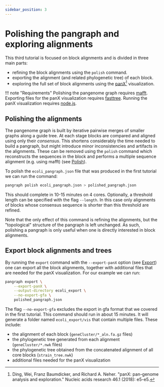 ```yaml
---
sidebar_position: 3
---
```


# Polishing the pangraph and exploring alignments

This third tutorial is focused on block alignments and is divided in three main parts:
- refining the block alignments using the `polish` command.
- exporting the alignment (and related phylogenetic tree) of each block.
- exploring the full set of block alignments using the [panX](https://pangenome.org/)[^1] visualization.

[^1]: Ding, Wei, Franz Baumdicker, and Richard A. Neher. "panX: pan-genome analysis and exploration." Nucleic acids research 46.1 (2018): e5-e5.

!!! note "Requirements"
    Polishing the pangenome graph requires [mafft](https://mafft.cbrc.jp/alignment/software/). Exporting files for the panX visualization requires [fasttree](http://www.microbesonline.org/fasttree). Running the panX visualization requires [node.js](https://nodejs.org/en/).

## Polishing the alignments

The pangenome graph is built by iterative pairwise merges of smaller graphs along a guide tree. At each stage blocks are compared and aligned using only their _consensus_. This shortens considerably the time needed to build a pangraph, but might introduce minor inconsistencies and artifacts in the alignments. These can be removed using the `polish` command which reconstructs the sequences in the block and performs a multiple sequence alignment (e.g. using mafft) (see [Polish](@ref)).

To polish the `ecoli_pangraph.json` file that was produced in the first tutorial we can run the command:

```bash
pangraph polish ecoli_pangraph.json > polished_pangraph.json
```

This should complete in 10-15 minutes on 4 cores. Optionally, a threshold length can be specified with the flag `--length`. In this case only alignments of blocks whose consensus sequence is shorter than this threshold are refined.

Note that the only effect of this command is refining the alignments, but the "topological" structure of the pangraph is left unchanged. As such, polishing a pangraph is only useful when one is directly interested in block alignments.

## Export block alignments and trees

By running the `export` command with the `--export-panX` option (see [Export](@ref)) one can export all the block alignments, together with additional files that are needed for the panX visualization. For our example we can run:

```bash
pangraph export \
    --export-panX \
    --output-directory ecoli_export \
    --no-export-gfa \
    polished_pangraph.json
```

The flag `--no-export-gfa` excludes the export in gfa format that we covered in the first tutorial. This command should run in about 15 minutes. It will generate a folder named `ecoli_export/vis` that contain multiple files. These include:
- the alignment of each block (`geneCluster/*_aln.fa.gz` files)
- the phylogenetic tree generated from each alignment (`geneCluster/*.nwk` files)
- the phylogenetic tree obtained from the concatenated alignment of all core blocks (`strain_tree.nwk`)
- additional files needed for the panX visualization

